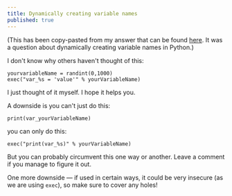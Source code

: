 ```yaml
---
title: Dynamically creating variable names
published: true
---
```


(This has been copy-pasted from my answer that can be found [here](https://stackoverflow.com/a/62303554/9654083). It was a question about dynamically creating variable names in Python.)

I don't know why others haven't thought of this:

    yourvariableName = randint(0,1000)
    exec("var_%s = 'value'" % yourVariableName)

I just thought of it myself. I hope it helps you.

A downside is you can't just do this:

    print(var_yourVariableName)

you can only do this:

    exec("print(var_%s)" % yourVariableName)

But you can probably circumvent this one way or another. Leave a comment if you manage to figure it out.

One more downside — if used in certain ways, it could be very insecure (as we are using `exec`), so make sure to cover any holes!
